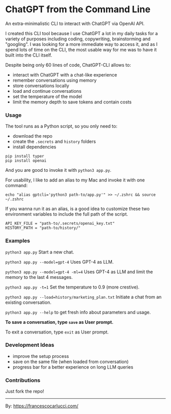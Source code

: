 # ChatGPT from the Command Line

An extra-minimalistic CLI to interact with ChatGPT via OpenAI API.

I created this CLI tool because I use ChatGPT a lot in my daily tasks for a variety of purposes including coding, copywriting, brainstorming and "googling". I was looking for a more immediate way to access it, and as I spend lots of time on the CLI, the most usable way for me was to have it built into the CLI itself.

Despite being only 60 lines of code, ChatGPT-CLI allows to:

- interact with ChatGPT with a chat-like experience
- remember conversations using memory
- store conversations locally
- load and continue conversations
- set the temperature of the model
- limit the memory depth to save tokens and contain costs

### Usage

The tool runs as a Python script, so you only need to:

- download the repo
- create the `.secrets` and `history` folders
- install dependencies

```
pip install typer
pip install openai
```

And you are good to invoke it with `python3 app.py`.

For usability, I like to add an alias to my Mac and invoke it with one command:

`echo "alias gptcli='python3 path-to/app.py'" >> ~/.zshrc && source ~/.zshrc`

If you wanna run it as an alias, is a good idea to customize these two environment variables to include the full path of the script.

```
API_KEY_FILE = "path-to/.secrets/openai_key.txt"
HISTORY_PATH = "path-to/history/"
```

### Examples

`python3 app.py` Start a new chat.

`python3 app.py --model=gpt-4` Uses GPT-4 as LLM.

`python3 app.py --model=gpt-4 -ml=4` Uses GPT-4 as LLM and limit the memory to the last 4 messages.

`python3 app.py -t=1` Set the temperature to 0.9 (more crestive).

`python3 app.py --load=history/marketing_plan.txt` Initiate a chat from an existing conversation.

`python3 app.py --help` to get fresh info about parameters and usage. 

**To save a conversation, type `save` as User prompt.**

To exit a conversation, type `exit` as User prompt.

### Development Ideas

- improve the setup process
- save on the same file (when loaded from conversation)
- progress bar for a better experience on long LLM queries

### Contributions

Just fork the repo!

___

By: https://francescocarlucci.com/
